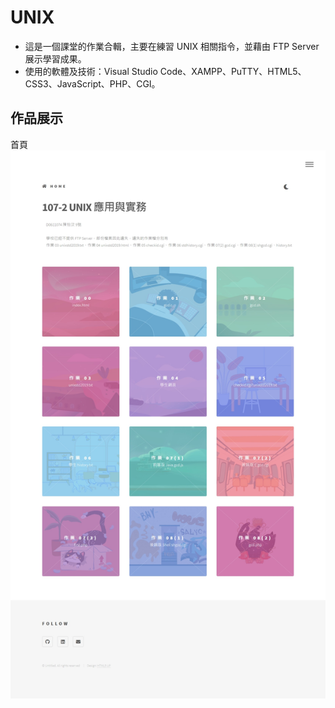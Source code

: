 # UNIX
- 這是一個課堂的作業合輯，主要在練習 UNIX 相關指令，並藉由 FTP Server 展示學習成果。
- 使用的軟體及技術：Visual Studio Code、XAMPP、PuTTY、HTML5、CSS3、JavaScript、PHP、CGI。
## 作品展示
首頁
![image](./Docs/%E9%A6%96%E9%A0%81.jpeg)
